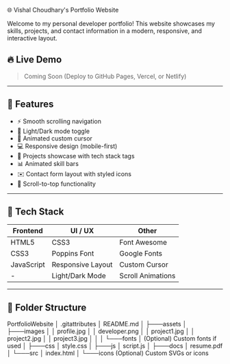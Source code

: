 🌐 Vishal Choudhary's Portfolio Website

Welcome to my personal developer portfolio! This website showcases my skills, projects, and contact information in a modern, responsive, and interactive layout.

## 🔥 Live Demo

> Coming Soon (Deploy to GitHub Pages, Vercel, or Netlify)

---

## 📌 Features

- ⚡ Smooth scrolling navigation
- 🌙 Light/Dark mode toggle
- 🧠 Animated custom cursor
- 💻 Responsive design (mobile-first)
- 💼 Projects showcase with tech stack tags
- 📊 Animated skill bars
- ✉️ Contact form layout with styled icons
- 🎯 Scroll-to-top functionality

---

## 🧩 Tech Stack

| Frontend | UI / UX | Other        |
|----------|---------|--------------|
| HTML5    | CSS3    | Font Awesome |
| CSS3     | Poppins Font | Google Fonts |
| JavaScript | Responsive Layout | Custom Cursor |
| -        | Light/Dark Mode | Scroll Animations |

---

## 📁 Folder Structure

PortfolioWebsite
│   .gitattributes
│   README.md
│
├───assets
│   ├───images
│   │     profile.jpg
│   │     developer.png
│   │     project1.jpg
│   │     project2.jpg
│   │     project3.jpg
│   │
│   └───fonts
│         (Optional) Custom fonts if used
│
├───css
│     style.css
│
├───js
│     script.js
│
├───docs
│     resume.pdf
│
└───src
    │   index.html
    │
    └───icons
         (Optional) Custom SVGs or icons
